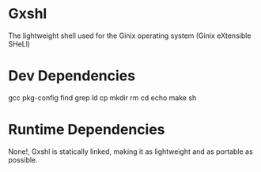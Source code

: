# Gxshl
The lightweight shell used for the Ginix operating system (Ginix eXtensible SHeLl)

# Dev Dependencies
gcc
pkg-config
find
grep
ld
cp
mkdir
rm
cd
echo
make
sh

# Runtime Dependencies
None!, Gxshl is statically linked, making it as lightweight and as portable as possible.